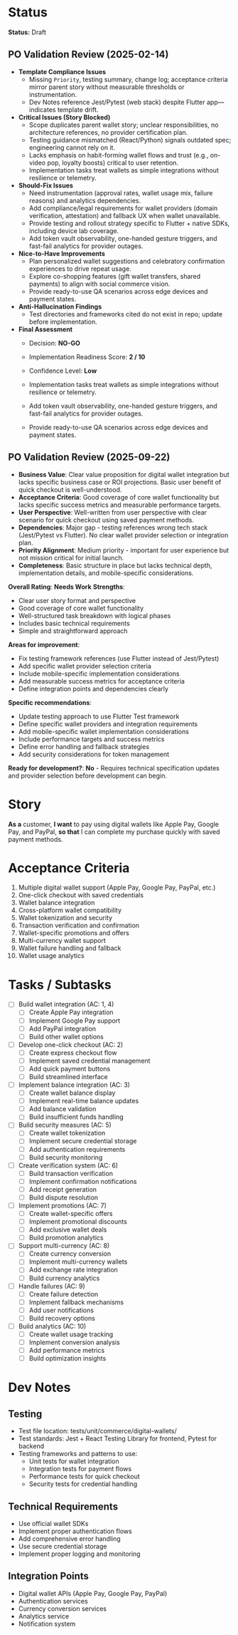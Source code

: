 <!-- moved from ../05.checkout-fulfillment/05.07.01-digital-wallet-implementation-backup.md on 2025-09-22 -->

# Status
**Status:** Draft

## PO Validation Review (2025-02-14)
- **Template Compliance Issues**
  - Missing `Priority`, testing summary, change log; acceptance criteria mirror parent story without measurable thresholds or instrumentation.
  - Dev Notes reference Jest/Pytest (web stack) despite Flutter app—indicates template drift.
- **Critical Issues (Story Blocked)**
  - Scope duplicates parent wallet story; unclear responsibilities, no architecture references, no provider certification plan.
  - Testing guidance mismatched (React/Python) signals outdated spec; engineering cannot rely on it.
  - Lacks emphasis on habit-forming wallet flows and trust (e.g., on-video pop, loyalty boosts) critical to user retention.
  - Implementation tasks treat wallets as simple integrations without resilience or telemetry.
- **Should-Fix Issues**
  - Need instrumentation (approval rates, wallet usage mix, failure reasons) and analytics dependencies.
  - Add compliance/legal requirements for wallet providers (domain verification, attestation) and fallback UX when wallet unavailable.
  - Provide testing and rollout strategy specific to Flutter + native SDKs, including device lab coverage.
  - Add token vault observability, one-handed gesture triggers, and fast-fail analytics for provider outages.
- **Nice-to-Have Improvements**
  - Plan personalized wallet suggestions and celebratory confirmation experiences to drive repeat usage.
  - Explore co-shopping features (gift wallet transfers, shared payments) to align with social commerce vision.
  - Provide ready-to-use QA scenarios across edge devices and payment states.
- **Anti-Hallucination Findings**
  - Test directories and frameworks cited do not exist in repo; update before implementation.
- **Final Assessment**
  - Decision: **NO-GO**
  - Implementation Readiness Score: **2 / 10**
  - Confidence Level: **Low**

  - Implementation tasks treat wallets as simple integrations without resilience or telemetry.
  - Add token vault observability, one-handed gesture triggers, and fast-fail analytics for provider outages.
  - Provide ready-to-use QA scenarios across edge devices and payment states.

## PO Validation Review (2025-09-22)
- **Business Value**: Clear value proposition for digital wallet integration but lacks specific business case or ROI projections. Basic user benefit of quick checkout is well-understood.
- **Acceptance Criteria**: Good coverage of core wallet functionality but lacks specific success metrics and measurable performance targets.
- **User Perspective**: Well-written from user perspective with clear scenario for quick checkout using saved payment methods.
- **Dependencies**: Major gap - testing references wrong tech stack (Jest/Pytest vs Flutter). No clear wallet provider selection or integration plan.
- **Priority Alignment**: Medium priority - important for user experience but not mission critical for initial launch.
- **Completeness**: Basic structure in place but lacks technical depth, implementation details, and mobile-specific considerations.

**Overall Rating**: **Needs Work**
**Strengths**:
- Clear user story format and perspective
- Good coverage of core wallet functionality
- Well-structured task breakdown with logical phases
- Includes basic technical requirements
- Simple and straightforward approach

**Areas for improvement**:
- Fix testing framework references (use Flutter instead of Jest/Pytest)
- Add specific wallet provider selection criteria
- Include mobile-specific implementation considerations
- Add measurable success metrics for acceptance criteria
- Define integration points and dependencies clearly

**Specific recommendations**:
- Update testing approach to use Flutter Test framework
- Define specific wallet providers and integration requirements
- Add mobile-specific wallet implementation considerations
- Include performance targets and success metrics
- Define error handling and fallback strategies
- Add security considerations for token management

**Ready for development?**: **No** - Requires technical specification updates and provider selection before development can begin.
# Story
**As a** customer,
**I want** to pay using digital wallets like Apple Pay, Google Pay, and PayPal,
**so that** I can complete my purchase quickly with saved payment methods.

# Acceptance Criteria
1. Multiple digital wallet support (Apple Pay, Google Pay, PayPal, etc.)
2. One-click checkout with saved credentials
3. Wallet balance integration
4. Cross-platform wallet compatibility
5. Wallet tokenization and security
6. Transaction verification and confirmation
7. Wallet-specific promotions and offers
8. Multi-currency wallet support
9. Wallet failure handling and fallback
10. Wallet usage analytics

# Tasks / Subtasks
- [ ] Build wallet integration (AC: 1, 4)
  - [ ] Create Apple Pay integration
  - [ ] Implement Google Pay support
  - [ ] Add PayPal integration
  - [ ] Build other wallet options
- [ ] Develop one-click checkout (AC: 2)
  - [ ] Create express checkout flow
  - [ ] Implement saved credential management
  - [ ] Add quick payment buttons
  - [ ] Build streamlined interface
- [ ] Implement balance integration (AC: 3)
  - [ ] Create wallet balance display
  - [ ] Implement real-time balance updates
  - [ ] Add balance validation
  - [ ] Build insufficient funds handling
- [ ] Build security measures (AC: 5)
  - [ ] Create wallet tokenization
  - [ ] Implement secure credential storage
  - [ ] Add authentication requirements
  - [ ] Build security monitoring
- [ ] Create verification system (AC: 6)
  - [ ] Build transaction verification
  - [ ] Implement confirmation notifications
  - [ ] Add receipt generation
  - [ ] Build dispute resolution
- [ ] Implement promotions (AC: 7)
  - [ ] Create wallet-specific offers
  - [ ] Implement promotional discounts
  - [ ] Add exclusive wallet deals
  - [ ] Build promotion analytics
- [ ] Support multi-currency (AC: 8)
  - [ ] Create currency conversion
  - [ ] Implement multi-currency wallets
  - [ ] Add exchange rate integration
  - [ ] Build currency analytics
- [ ] Handle failures (AC: 9)
  - [ ] Create failure detection
  - [ ] Implement fallback mechanisms
  - [ ] Add user notifications
  - [ ] Build recovery options
- [ ] Build analytics (AC: 10)
  - [ ] Create wallet usage tracking
  - [ ] Implement conversion analysis
  - [ ] Add performance metrics
  - [ ] Build optimization insights

# Dev Notes
## Testing
- Test file location: tests/unit/commerce/digital-wallets/
- Test standards: Jest + React Testing Library for frontend, Pytest for backend
- Testing frameworks and patterns to use:
  - Unit tests for wallet integration
  - Integration tests for payment flows
  - Performance tests for quick checkout
  - Security tests for credential handling

## Technical Requirements
- Use official wallet SDKs
- Implement proper authentication flows
- Add comprehensive error handling
- Use secure credential storage
- Implement proper logging and monitoring

## Integration Points
- Digital wallet APIs (Apple Pay, Google Pay, PayPal)
- Authentication services
- Currency conversion services
- Analytics service
- Notification system
